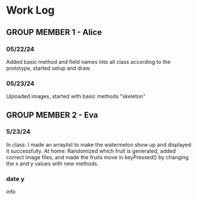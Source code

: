 # Work Log

## GROUP MEMBER 1 - Alice

### 05/22/24

Added basic method and field names into all class according to the prototype, started setup and draw.

### 05/23/24

Uploaded images, started with basic methods "skeleton"


## GROUP MEMBER 2 - Eva

### 5/23/24

In class: I made an arraylist to make the watermelon show up and displayed it successfully.
At home: Randomized which fruit is generated, added correct image files, and made the fruits move in keyPressed() by changing the x and y values with new methods. 

### date y

info
